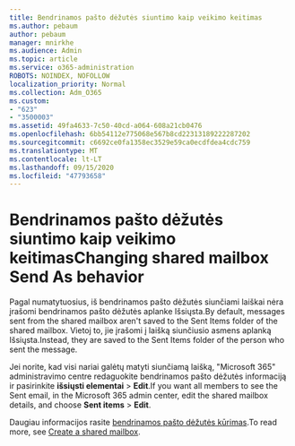 ```yaml
---
title: Bendrinamos pašto dėžutės siuntimo kaip veikimo keitimas
ms.author: pebaum
author: pebaum
manager: mnirkhe
ms.audience: Admin
ms.topic: article
ms.service: o365-administration
ROBOTS: NOINDEX, NOFOLLOW
localization_priority: Normal
ms.collection: Adm_O365
ms.custom:
- "623"
- "3500003"
ms.assetid: 49fa4633-7c50-40cd-a064-608a21cb0476
ms.openlocfilehash: 6bb54112e775068e567b8cd22313189222287202
ms.sourcegitcommit: c6692ce0fa1358ec3529e59ca0ecdfdea4cdc759
ms.translationtype: MT
ms.contentlocale: lt-LT
ms.lasthandoff: 09/15/2020
ms.locfileid: "47793658"
---
```

# <a name="changing-shared-mailbox-send-as-behavior"></a><span data-ttu-id="b484c-102">Bendrinamos pašto dėžutės siuntimo kaip veikimo keitimas</span><span class="sxs-lookup"><span data-stu-id="b484c-102">Changing shared mailbox Send As behavior</span></span>

<span data-ttu-id="b484c-103">Pagal numatytuosius, iš bendrinamos pašto dėžutės siunčiami laiškai nėra įrašomi bendrinamos pašto dėžutės aplanke Išsiųsta.</span><span class="sxs-lookup"><span data-stu-id="b484c-103">By default, messages sent from the shared mailbox aren't saved to the Sent Items folder of the shared mailbox.</span></span> <span data-ttu-id="b484c-104">Vietoj to, jie įrašomi į laišką siunčiusio asmens aplanką Išsiųsta.</span><span class="sxs-lookup"><span data-stu-id="b484c-104">Instead, they are saved to the Sent Items folder of the person who sent the message.</span></span>
  
<span data-ttu-id="b484c-105">Jei norite, kad visi nariai galėtų matyti siunčiamą laišką, "Microsoft 365" administravimo centre redaguokite bendrinamos pašto dėžutės informaciją ir pasirinkite **išsiųsti elementai** \> **Edit**.</span><span class="sxs-lookup"><span data-stu-id="b484c-105">If you want all members to see the Sent email, in the Microsoft 365 admin center, edit the shared mailbox details, and choose **Sent items** \> **Edit**.</span></span>
  
<span data-ttu-id="b484c-106">Daugiau informacijos rasite [bendrinamos pašto dėžutės kūrimas](https://docs.microsoft.com/microsoft-365/admin/email/create-a-shared-mailbox).</span><span class="sxs-lookup"><span data-stu-id="b484c-106">To read more, see [Create a shared mailbox](https://docs.microsoft.com/microsoft-365/admin/email/create-a-shared-mailbox).</span></span>
  